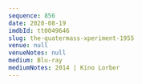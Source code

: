 ```yaml
---
sequence: 856
date: 2020-08-19
imdbId: tt0049646
slug: the-quatermass-xperiment-1955
venue: null
venueNotes: null
medium: Blu-ray
mediumNotes: 2014 | Kino Lorber
---
```

